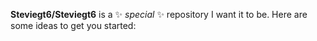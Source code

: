**Steviegt6/Steviegt6** is a ✨ _special_ ✨ repository I want it to be.
Here are some ideas to get you started:
